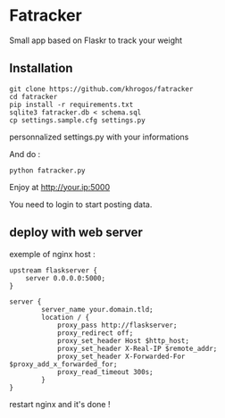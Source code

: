 # Fatracker

Small app based on Flaskr to track your weight

## Installation
	
	git clone https://github.com/khrogos/fatracker
	cd fatracker
	pip install -r requirements.txt
	sqlite3 fatracker.db < schema.sql
	cp settings.sample.cfg settings.py

personnalized settings.py with your informations

And do : 

	python fatracker.py

Enjoy at http://your.ip:5000

You need to login to start posting data. 

## deploy with web server

exemple of nginx host : 

	upstream flaskserver {
	    server 0.0.0.0:5000;
	}

	server {
	        server_name your.domain.tld;
	        location / {
        		proxy_pass http://flaskserver;
		        proxy_redirect off;
		        proxy_set_header Host $http_host;
		        proxy_set_header X-Real-IP $remote_addr;
		        proxy_set_header X-Forwarded-For $proxy_add_x_forwarded_for;
	        	proxy_read_timeout 300s;
	        }
	}

restart nginx and it's done !
